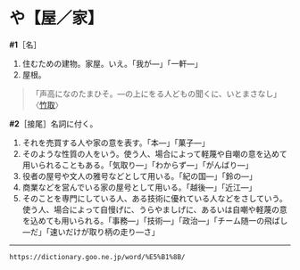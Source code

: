 # や【屋／家】

**\#1**［名］
1. 住むための建物。家屋。いえ。「我が―」「一軒―」
2. 屋根。    
>「声高になのたまひそ。―の上にをる人どもの聞くに、いとまさなし」〈[竹取](https://dictionary.goo.ne.jp/word/%E7%AB%B9%E5%8F%96%E7%89%A9%E8%AA%9E/#jn-136133)〉
        

**\#2**［接尾］名詞に付く。
1. それを売買する人や家の意を表す。「本―」「菓子―」
2. そのような性質の人をいう。使う人、場合によって軽蔑や自嘲の意を込めて用いられることもある。「気取り―」「わからず―」「がんばり―」
3. 役者の屋号や文人の雅号などとして用いる。「紀の国―」「鈴の―」
4. 商業などを営んでいる家の屋号として用いる。「越後―」「近江―」
5. そのことを専門にしている人、ある技術に優れている人などをさしていう。使う人、場合によって自慢げに、うらやましげに、あるいは自嘲や軽蔑の意を込めても用いられる。「事務―」「技術―」「政治―」「チーム随一の飛ばし―だ」「速いだけが取り柄の走り―さ」

---
`https://dictionary.goo.ne.jp/word/%E5%B1%8B/`